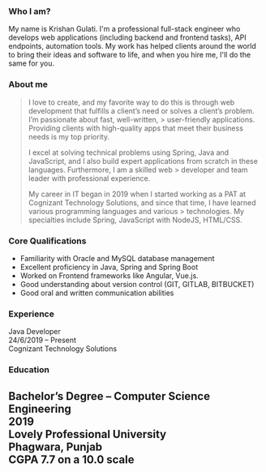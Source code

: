 ### Who I am?
My name is Krishan Gulati. I'm a professional full-stack engineer who develops web applications (including backend and frontend tasks), API endpoints, automation tools. My work has helped clients around the world to bring their ideas and software to life, and when you hire me, I'll do the same for you.

### About me
> I love to create, and my favorite way to do this is through web development that fulfills a client’s need or solves a client’s problem. I’m passionate about fast, well-written, > user-friendly applications. Providing clients with high-quality apps that meet their business needs is my top priority.
>
> I excel at solving technical problems using Spring, Java and JavaScript, and I also build expert applications from scratch in these languages. Furthermore, I am a skilled web   > developer and team leader with professional experience.
> 
> My career in IT began in 2019 when I started working as a PAT at Cognizant Technology Solutions, and since that time, I have learned various programming languages and various   > technologies. My specialties include Spring, JavaScript with NodeJS, HTML/CSS.

### Core Qualifications
- Familiarity with Oracle and MySQL database management
- Excellent proficiency in Java, Spring and Spring Boot
- Worked on Frontend frameworks like Angular, Vue.js.
- Good understanding about version control (GIT, GITLAB, BITBUCKET)
- Good oral and written communication abilities

### Experience
Java Developer <br />
24/6/2019 – Present <br />
Cognizant Technology Solutions  <br />

### Education
Bachelor’s Degree – Computer Science Engineering <br />
2019 <br />
Lovely Professional University <br />
Phagwara, Punjab <br />
CGPA 7.7 on a 10.0 scale <br /> 
---

<!--
**krishangulati1/krishangulati1** is a ✨ _special_ ✨ repository because its `README.md` (this file) appears on your GitHub profile.

Here are some ideas to get you started:

- 🔭 I’m currently working on ...
- 🌱 I’m currently learning ...
- 👯 I’m looking to collaborate on ...
- 🤔 I’m looking for help with ...
- 💬 Ask me about ...
- 📫 How to reach me: ...
- 😄 Pronouns: ...
- ⚡ Fun fact: ...
-->
